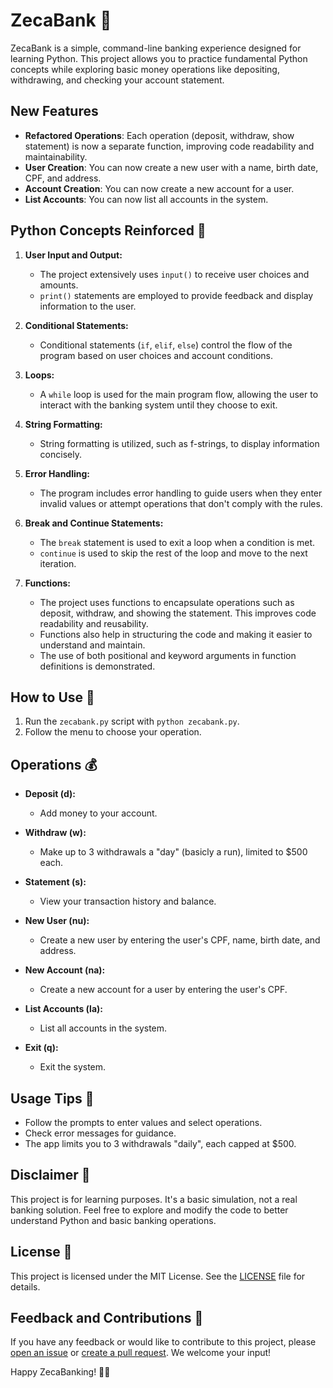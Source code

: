 # ZecaBank 🏦

ZecaBank is a simple, command-line banking experience designed for learning Python. This project allows you to practice fundamental Python concepts while exploring basic money operations like depositing, withdrawing, and checking your account statement.

## New Features

- **Refactored Operations**: Each operation (deposit, withdraw, show statement) is now a separate function, improving code readability and maintainability.
- **User Creation**: You can now create a new user with a name, birth date, CPF, and address.
- **Account Creation**: You can now create a new account for a user.
- **List Accounts**: You can now list all accounts in the system.

## Python Concepts Reinforced 🚀

1. **User Input and Output:**

   - The project extensively uses `input()` to receive user choices and amounts.
   - `print()` statements are employed to provide feedback and display information to the user.

2. **Conditional Statements:**

   - Conditional statements (`if`, `elif`, `else`) control the flow of the program based on user choices and account conditions.

3. **Loops:**

   - A `while` loop is used for the main program flow, allowing the user to interact with the banking system until they choose to exit.

4. **String Formatting:**

   - String formatting is utilized, such as f-strings, to display information concisely.

5. **Error Handling:**

   - The program includes error handling to guide users when they enter invalid values or attempt operations that don't comply with the rules.

6. **Break and Continue Statements:**

   - The `break` statement is used to exit a loop when a condition is met.
   - `continue` is used to skip the rest of the loop and move to the next iteration.

7. **Functions:**

   - The project uses functions to encapsulate operations such as deposit, withdraw, and showing the statement. This improves code readability and reusability.
   - Functions also help in structuring the code and making it easier to understand and maintain.
   - The use of both positional and keyword arguments in function definitions is demonstrated.

## How to Use 🌟

1. Run the `zecabank.py` script with `python zecabank.py`.
2. Follow the menu to choose your operation.

## Operations 💰

- **Deposit (d):**

  - Add money to your account.

- **Withdraw (w):**

  - Make up to 3 withdrawals a "day" (basicly a run), limited to $500 each.

- **Statement (s):**

  - View your transaction history and balance.

- **New User (nu):**

  - Create a new user by entering the user's CPF, name, birth date, and address.

- **New Account (na):**

  - Create a new account for a user by entering the user's CPF.

- **List Accounts (la):**

  - List all accounts in the system.

- **Exit (q):**

  - Exit the system.

## Usage Tips 🚨

- Follow the prompts to enter values and select operations.
- Check error messages for guidance.
- The app limits you to 3 withdrawals "daily", each capped at $500.

## Disclaimer 🛑

This project is for learning purposes. It's a basic simulation, not a real banking solution. Feel free to explore and modify the code to better understand Python and basic banking operations.

## License 📝

This project is licensed under the MIT License. See the [LICENSE](LICENSE) file for details.

## Feedback and Contributions 🤝

If you have any feedback or would like to contribute to this project, please [open an issue](https://github.com/zec4o/zecabank-py/issues) or [create a pull request](https://github.com/zec4o/zecabank-py/pulls). We welcome your input!

Happy ZecaBanking! 🎉🏦
